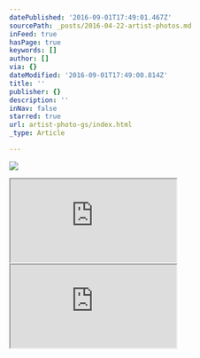 ```yaml
---
datePublished: '2016-09-01T17:49:01.467Z'
sourcePath: _posts/2016-04-22-artist-photos.md
inFeed: true
hasPage: true
keywords: []
author: []
via: {}
dateModified: '2016-09-01T17:49:00.814Z'
title: ''
publisher: {}
description: ''
inNav: false
starred: true
url: artist-photo-gs/index.html
_type: Article

---
```

![](https://s3-us-west-2.amazonaws.com/the-grid-img/p/d13b2e601dc80ea4041e78bedbe0fe83848df461.jpg)

<iframe src="https://the-grid.github.io/ed-userhtml/?g=eJxtkclugzAURX8FWaK7gqEOitI4Vdqk3UVd8AO2McaNwejZFDVfXyZFLLK75w1Xb9jrElgtAweCosr71u3iWDAjm4JBpKxVRkbC1vdYLGsuizdX2T7X3kiKn1jdvo58Yb8rOjG_Tn6DbvyKc8bdCj8W-3Usvy1Q20LS49f5cjpOXEmtKk8zPKf7q_M0nSRXwhoLNExfyhLjpWBcbusbQXjiMiVgc_1JiOncpuSEu5BgBbZrowdrT-13S5ImmMwjCH-j5w5sK8P0812C0Q0KnP8bDoK4hULCc68LX-0wCiZB0RYPehkdZSNMp5-rKRrYCbBmcFIUNRYd9vH8nMM_5meQjg" style=""></iframe>

<iframe src="https://the-grid.github.io/ed-userhtml/?g=eJwljrEKgzAURXe_4pFdBKcOURAKDqWW0kLpGONTn8QE4kONX1-10z3c4XBkz6PJI9mjavYZkRVYNWImOuc6g_FEjPGMnlrSislZAdpZRsuZ2L7V5-aXZ2jrviwuROus8R0e6aKuutzWphpSVXtTvCYBya5nYoM53AOcBDL5P5FMzgA44Aj6AbGmM50" style=""></iframe>